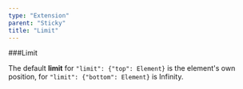 ```yaml
---
type: "Extension"
parent: "Sticky"
title: "Limit"
---
```


###Limit

The default **limit** for `"limit": {"top": Element}` is the element's own position, for `"limit": {"bottom": Element}` is Infinity.

<demo>
  <div class="gatsby_demo_item" data-iframe="iframe/demo/sticky/limit">
  </div>
</demo>
